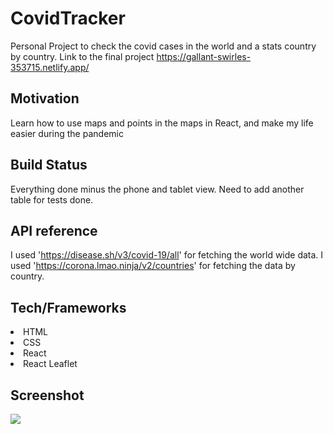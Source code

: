 # CovidTracker
Personal Project to check the covid cases in the world and a stats country by country.
Link to the final project https://gallant-swirles-353715.netlify.app/

## Motivation
Learn how to use maps and points in the maps in React, and make my life easier during the pandemic

## Build Status
Everything done minus the phone and tablet view.
Need to add another table for tests done.
## API reference
I used 'https://disease.sh/v3/covid-19/all' for fetching the world wide data.
I used 'https://corona.lmao.ninja/v2/countries' for fetching the data by country.
## Tech/Frameworks
<list>
  <li>HTML</li>
  <li>CSS</li>
  <li>React</li>
  <li>React Leaflet</li>
</list>

## Screenshot
<img src='https://www.peretarrida.com/static/media/Covid.38f9521000ba6fcb4948.PNG'></img>

